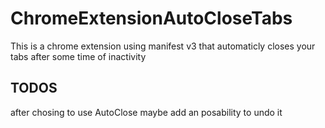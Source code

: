 # ChromeExtensionAutoCloseTabs
This is a chrome extension using manifest v3 that automaticly closes your tabs after some time of inactivity

## TODOS

after chosing to use AutoClose maybe add an posability to undo it
